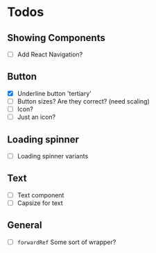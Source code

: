 # Todos

## Showing Components
  - [ ] Add React Navigation?

## Button
  - [x] Underline button 'tertiary'
  - [ ] Button sizes? Are they correct? (need scaling)
  - [ ] Icon?
  - [ ] Just an icon?

## Loading spinner
  - [ ] Loading spinner variants  

## Text
  - [ ] Text component
  - [ ] Capsize for text 

## General
  - [ ] `forwardRef` Some sort of wrapper?
